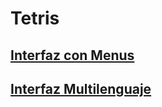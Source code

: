 # Tetris
## [Interfaz con Menus](d1menus/README.md)
## [Interfaz Multilenguaje](d2multiLanguage/README.md)